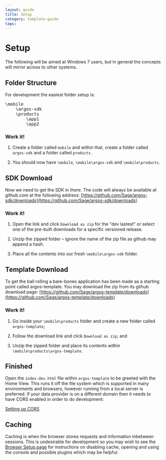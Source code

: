 ---
layout: guide
title: Setup
category: template-guide
tags: 
---
# Setup
The following will be aimed at Windows 7 users, but in general the concepts will mirror across to other systems.

## Folder Structure
For development the easiest folder setup is:
<pre class="brush: js">
\mobile
    \argos-sdk
    \products
        \app1
        \app2
</pre>

### Work it!

1.	Create a folder called `mobile` and within that, create a folder called `argos-sdk` and a folder called `products`.

2.	You should now have `\mobile`, `\mobile\argos-sdk` and `\mobile\products`.

## SDK Download
Now we need to get the SDK in there. The code will always be available at github.com at the following address:
[https://github.com/Sage/argos-sdk/downloads](https://github.com/Sage/argos-sdk/downloads)

### Work it!

1.	Open the link and click `Download as zip` for the "dev lastest" or select one of the pre-built downloads for a specific versioned release.

2.	Unzip the zipped folder – ignore the name of the zip file as github may append a hash.

3.	Place all the contents into our fresh `\mobile\argos-sdk` folder.

## Template Download
To get the ball rolling a bare-bones application has been made as a starting point called argos-template. You may download the zip from its github download page:
[https://github.com/Sage/argos-template/downloads](https://github.com/Sage/argos-template/downloads)

### Work it!

1.	Go inside your `\mobile\products` folder and create a new folder called `argos-template`;

2.	Follow the download link and click `Download as zip`; and

3.	Unzip the zipped folder and place its contents within `\mobile\products\argos-template`.

## Finished
Open the `index-dev.html` file within `argos-template` to be greeted with the Home View. This runs it off the file system which is supported in many environments and browsers, however running from a local server is preferred. If your data provider is on a different domain then it needs to have CORS enabled in order to do development:

[Setting up CORS](https://github.com/Sage/argos-sdk/wiki/Setting-Up-CORS)

## Caching
Caching is when the browser stores requests and information inbetween sessions. This is undesirable for development so you may wish to see the [Browser Setup page](Browser-Setup.html) for instructions on disabling cache, opening and using the console and possible plugins which may be helpful.